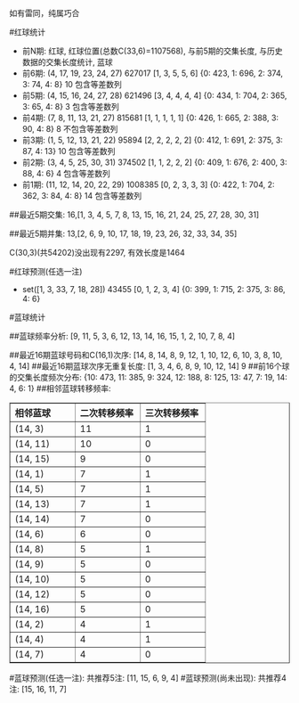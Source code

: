 <!-- 
.. title: 双色球2013142期(2013-12-03)数据分析报告
.. slug: slott-2013142-2013-12-03-report
.. date: 2013-12-04 08:00:00 UTC+08:00
.. tags: Lottery
.. link: 
.. description: 
.. type: text
-->

如有雷同，纯属巧合

<!-- TEASER_END-->

#红球统计

- 前N期: 红球, 红球位置(总数C(33,6)=1107568), 与前5期的交集长度, 与历史数据的交集长度统计, 蓝球
- 前6期: (4, 17, 19, 23, 24, 27) 627017 [1, 3, 5, 5, 6] {0: 423, 1: 696, 2: 374, 3: 74, 4: 8} 10 包含等差数列
- 前5期: (4, 15, 16, 24, 27, 28) 621496 [3, 4, 4, 4, 4] {0: 434, 1: 704, 2: 365, 3: 65, 4: 8} 3 包含等差数列
- 前4期: (7, 8, 11, 13, 21, 27) 815681 [1, 1, 1, 1, 1] {0: 426, 1: 665, 2: 388, 3: 90, 4: 8} 8 不包含等差数列
- 前3期: (1, 5, 12, 13, 21, 22) 95894 [2, 2, 2, 2, 2] {0: 412, 1: 691, 2: 375, 3: 87, 4: 13} 10 包含等差数列
- 前2期: (3, 4, 5, 25, 30, 31) 374502 [1, 1, 2, 2, 2] {0: 409, 1: 676, 2: 400, 3: 88, 4: 6} 4 包含等差数列
- 前1期: (11, 12, 14, 20, 22, 29) 1008385 [0, 2, 3, 3, 3] {0: 422, 1: 704, 2: 362, 3: 84, 4: 8} 14 包含等差数列

##最近5期交集:
16,[1, 3, 4, 5, 7, 8, 13, 15, 16, 21, 24, 25, 27, 28, 30, 31]

##最近5期并集:
13,[2, 6, 9, 10, 17, 18, 19, 23, 26, 32, 33, 34, 35]

C(30,3)(共54202)没出现有2297, 
有效长度是1464

#红球预测(任选一注)

- set([1, 3, 33, 7, 18, 28]) 43455 [0, 1, 2, 3, 4] {0: 399, 1: 715, 2: 375, 3: 86, 4: 6}

#蓝球统计

##蓝球频率分析:
[9, 11, 5, 3, 6, 12, 13, 14, 16, 15, 1, 2, 10, 7, 8, 4]

##最近16期蓝球号码和C(16,1)次序:
[14, 8, 14, 8, 9, 12, 1, 10, 12, 6, 10, 3, 8, 10, 4, 14]
##最近16期蓝球次序无重复长度:
[1, 3, 4, 6, 8, 9, 10, 12, 14] 9
##前16个球的交集长度频次分布:
{10: 473, 11: 385, 9: 324, 12: 188, 8: 125, 13: 47, 7: 19, 14: 4, 6: 1}
##相邻蓝球转移频率:
<table border="1" class="table table-striped dataframe">
  <thead>
    <tr style="text-align: left;">
      <th style="min-width: 100px;">相邻蓝球</th>
      <th style="min-width: 100px;">二次转移频率</th>
      <th style="min-width: 100px;">三次转移频率</th>
    </tr>
  </thead>
  <tbody>
    <tr>
      <td>  (14, 3)</td>
      <td> 11</td>
      <td> 1</td>
    </tr>
    <tr>
      <td> (14, 11)</td>
      <td> 10</td>
      <td> 0</td>
    </tr>
    <tr>
      <td> (14, 15)</td>
      <td>  9</td>
      <td> 0</td>
    </tr>
    <tr>
      <td>  (14, 1)</td>
      <td>  7</td>
      <td> 1</td>
    </tr>
    <tr>
      <td>  (14, 5)</td>
      <td>  7</td>
      <td> 1</td>
    </tr>
    <tr>
      <td> (14, 13)</td>
      <td>  7</td>
      <td> 1</td>
    </tr>
    <tr>
      <td> (14, 14)</td>
      <td>  7</td>
      <td> 0</td>
    </tr>
    <tr>
      <td>  (14, 6)</td>
      <td>  6</td>
      <td> 0</td>
    </tr>
    <tr>
      <td>  (14, 8)</td>
      <td>  5</td>
      <td> 1</td>
    </tr>
    <tr>
      <td>  (14, 9)</td>
      <td>  5</td>
      <td> 0</td>
    </tr>
    <tr>
      <td> (14, 10)</td>
      <td>  5</td>
      <td> 0</td>
    </tr>
    <tr>
      <td> (14, 12)</td>
      <td>  5</td>
      <td> 0</td>
    </tr>
    <tr>
      <td> (14, 16)</td>
      <td>  5</td>
      <td> 0</td>
    </tr>
    <tr>
      <td>  (14, 2)</td>
      <td>  4</td>
      <td> 1</td>
    </tr>
    <tr>
      <td>  (14, 4)</td>
      <td>  4</td>
      <td> 1</td>
    </tr>
    <tr>
      <td>  (14, 7)</td>
      <td>  4</td>
      <td> 0</td>
    </tr>
  </tbody>
</table>
#蓝球预测(任选一注):
共推荐5注: [11, 15, 6, 9, 4]
#蓝球预测(尚未出现):
共推荐4注: [15, 16, 11, 7]

